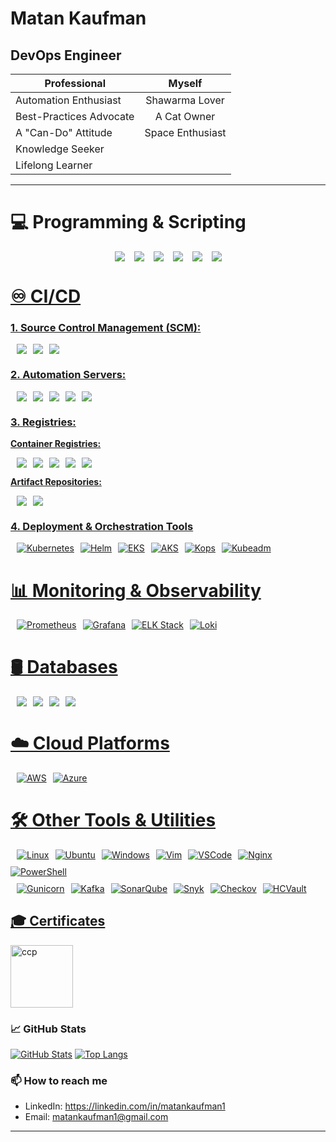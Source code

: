 # Matan Kaufman 
## **DevOps Engineer**

<div align="center">

|       **Professional**             |          **Myself**             |
|------------------------------------|:-------------------------------:|
| Automation Enthusiast              |     Shawarma Lover              |
| Best-Practices Advocate            |    A Cat Owner                  |
| A "Can-Do" Attitude                |    Space Enthusiast             |
| Knowledge Seeker                   |                                 |
| Lifelong Learner                   |                                 |

</div>

---

# 💻 Programming & Scripting  

<div style="display: flex; justify-content: center; align-items: center; flex-wrap: wrap; gap: 15px; text-align: center;"> 
    <a href="https://www.python.org" target="_blank" rel="noreferrer"> <img src="https://img.shields.io/badge/Python-3776AB?style=plastic&logo=python&logoColor=white"/>
    <a href="https://www.gnu.org/software/bash" target="_blank" rel="noreferrer">  <img src="https://img.shields.io/badge/Bash-4EAA25?style=plastic&logo=gnu-bash&logoColor=white"/>
    <a href="https://groovy-lang.org" target="_blank" rel="noreferrer"> <img src="https://img.shields.io/badge/Groovy-393939?style=plastic&logo=apache-groovy&logoColor=white"/>
    <a href="https://yaml.org" target="_blank" rel="noreferrer"> <img src="https://img.shields.io/badge/YAML-CB171E?style=plastic&logo=yaml&logoColor=white"/>
    <a href="https://www.mysql.com" target="_blank" rel="noreferrer"> <img src="https://img.shields.io/badge/SQL-336791?style=plastic&logo=postgresql&logoColor=white"/>
    <a href="https://html.spec.whatwg.org" target="_blank" rel="noreferrer"> <img src="https://img.shields.io/badge/HTML-E34F26?style=plastic&logo=html5&logoColor=white"/>
</div>

# ♾️ CI/CD  
### 1. Source Control Management (SCM):
<div style="display: flex; gap: 10px; align-items: center;">
    <a href="https://github.com/" target="_blank" rel="noreferrer"> <img src="https://img.shields.io/badge/GitHub-181717?style=plastic&logo=github&logoColor=white"/>
    <a href="https://about.gitlab.com/" target="_blank" rel="noreferrer"> <img src="https://img.shields.io/badge/GitLab-FCA121?style=plastic&logo=gitlab&logoColor=white"/> 
    <a href="https://azure.microsoft.com/en-us/products/devops/repos" target="_blank" rel="noreferrer"> <img src="https://img.shields.io/badge/Azure%20Repos-0078D7?style=plastic&logo=microsoft-azure&logoColor=white"/>
</div>

### **2. Automation Servers:**  
<div style="display: flex; gap: 10px; align-items: center;">
    <a href="https://www.jenkins.io/" target="_blank" rel="noreferrer"> <img src="https://img.shields.io/badge/Jenkins-eda044?style=plastic&logo=jenkins&logoColor=white"/>
    <a href="https://github.com/features/actions" target="_blank" rel="noreferrer"> <img src="https://img.shields.io/badge/GitHub%20Actions-0b3468F?style=plastic&logo=github-actions&logoColor=white"/>  
    <a href="https://circleci.com/" target="_blank" rel="noreferrer"> <img src="https://img.shields.io/badge/CircleCI-343434?style=plastic&logo=circleci&logoColor=white"/>
    <a href="https://azure.microsoft.com/en-us/products/devops/pipelines" target="_blank" rel="noreferrer"> <img src="https://img.shields.io/badge/Azure%20Pipelines-0078D7?style=plastic&logo=azure-                pipelines&logoColor=white"/>
    <a href="https://aws.amazon.com/codepipeline/" target="_blank" rel="noreferrer"> <img src="https://img.shields.io/badge/AWS%20CodePipeline-FF9900?style=plastic&logo=amazon-aws&logoColor=white"/>
</div>


### **3. Registries:**  
**Container Registries:**  
<div style="display: flex; gap: 10px; align-items: center;">
     <a href="https://hub.docker.com/" target="_blank" rel="noreferrer"> <img src="https://img.shields.io/badge/DockerHub-2496ED?style=plastic&logo=docker&logoColor=white/">
     <a href="https://aws.amazon.com/ecr/" target="_blank" rel="noreferrer"> <img src="https://img.shields.io/badge/ECR-FF9900?style=plastic&logo=amazon-aws&logoColor=white/">
     <a href="https://docs.gitlab.com/ee/user/packages/container_registry/" target="_blank" rel="noreferrer"> <img src="https://img.shields.io/badge/GitLab%20Registry-FCA121?style=plastic&logo=gitlab&logoColor=white/">
     <a href="https://docs.github.com/en/packages" target="_blank" rel="noreferrer"> <img src="https://img.shields.io/badge/GitHub%20Packages-2EA44F?style=plastic&logo=github&logoColor=white/">
     <a href="https://azure.microsoft.com/en-us/products/container-registry" target="_blank" rel="noreferrer"> <img src="https://img.shields.io/badge/Azure%20Container%20Registry-0078D7?style=plastic&logo=microsoft-azure&logoColor=white"/>
</div>

**Artifact Repositories:**  
<div style="display: flex; gap: 10px; align-items: center;">
    <a href="https://jfrog.com/" target="_blank" rel="noreferrer"> <img src="https://img.shields.io/badge/JFrog%20Artifactory-196c1c?style=plastic&logo=jfrog&logoColor=white"/>
    <a href="https://www.sonatype.com/" target="_blank" rel="noreferrer"> <img src="https://img.shields.io/badge/Nexus-343434?style=plastic&logo=sonatype&logoColor=white"/>
</div>

### **4. Deployment & Orchestration Tools**
<div style="display: flex; gap: 10px; align-items: center; flex-wrap: wrap;">
     <a href="https://kubernetes.io/" target="_blank" rel="noreferrer"> <img src="https://img.shields.io/badge/Kubernetes-326CE5?style=plastic&logo=kubernetes&logoColor=white" alt="Kubernetes"/> 
    <a href="https://helm.sh/" target="_blank" rel="noreferrer"> <img src="https://img.shields.io/badge/Helm-0F1689?style=plastic&logo=helm&logoColor=white" alt="Helm"/> 
    <a href="https://aws.amazon.com/eks/?p=pm&pd=eks&z=4" target="_blank" rel="noreferrer"> <img src="https://img.shields.io/badge/EKS-FF9900?style=plastic&logo=amazon-eks&logoColor=white" alt="EKS"/> 
    <a href="https://azure.microsoft.com/en-us/products/kubernetes-service" target="_blank" rel="noreferrer"> <img src="https://img.shields.io/badge/AKS-0078D7?style=plastic&logo=azure-kubernetes-service&logoColor=white" alt="AKS"/> 
    <a href="https://kops.sigs.k8s.io/" target="_blank" rel="noreferrer"> <img src="https://img.shields.io/badge/Kops-3E4EE3?style=plastic&logo=kubernetes&logoColor=white" alt="Kops"/> 
    <a href="https://kubernetes.io/docs/reference/setup-tools/kubeadm/" target="_blank" rel="noreferrer"> <img src="https://img.shields.io/badge/Kubeadm-326CE5?style=plastic&logo=kubernetes&logoColor=white" alt="Kubeadm"/> 
 </div>


# **📊 Monitoring & Observability**
<div style="display: flex; gap: 10px; align-items: center;">
  <a href="https://prometheus.io/" target="_blank" rel="noreferrer"> <img src="https://img.shields.io/badge/Prometheus-E6522C?style=plastic&logo=prometheus&logoColor=white" alt="Prometheus"/>
  <a href="https://grafana.com/" target="_blank" rel="noreferrer"> <img src="https://img.shields.io/badge/Grafana-F46800?style=plastic&logo=grafana&logoColor=white" alt="Grafana"/>
  <a href="https://www.elastic.co/elastic-stack" target="_blank" rel="noreferrer"> <img src="https://img.shields.io/badge/ELK%20Stack-005571?style=plastic&logo=elastic&logoColor=white" alt="ELK Stack"/>
  <a href="https://grafana.com/docs/loki/latest/get-started/overview/" target="_blank" rel="noreferrer"> <img src="https://img.shields.io/badge/Loki-0A3E98?style=plastic&logo=grafana&logoColor=white" alt="Loki"/>
</div>

# **🛢️ Databases**  
<div style="display: flex; gap: 10px; align-items: center;">
    <a href="https://www.mysql.com/" target="_blank" rel="noreferrer"> <img src="https://img.shields.io/badge/MySQL-040720?style=plastic&logo=mysql&logoColor=white"/>  
    <a href="https://www.mongodb.com/" target="_blank" rel="noreferrer"> <img src="https://img.shields.io/badge/MongoDB-47A248?style=plastic&logo=mongodb&logoColor=white"/>
    <a href="https://aws.amazon.com/dynamodb/**" target="_blank" rel="noreferrer"> <img src="https://img.shields.io/badge/DynamoDB-4053D6?style=plastic&logo=amazon-dynamodb&logoColor=white"/>  
    <a href="https://azure.microsoft.com/en-us/products/mysql" target="_blank" rel="noreferrer"> <img src="https://img.shields.io/badge/Azure%20SQL-0078D7?style=plastic&logo=microsoft-azure&logoColor=white"/>  
</div>

# **☁️ Cloud Platforms**  
<div style="display: flex; gap: 10px; align-items: center;">
    <a href="https://aws.amazon.com/" target="_blank" rel="noreferrer"> <img src="https://img.shields.io/badge/AWS-232F3E?style=plastic&logo=amazon-aws&logoColor=white" alt="AWS"/>
    <a href="https://azure.microsoft.com/en-us/" target="_blank" rel="noreferrer"> <img src="https://img.shields.io/badge/Azure-0078D7?style=plastic&logo=microsoft-azure&logoColor=white" alt="Azure"/>
</div>

# **🛠️ Other Tools & Utilities**
<div style="display: flex; gap: 10px; align-items: center; flex-wrap: wrap;"> 
    <a href="https://docs.kernel.org/" target="_blank" rel="noreferrer"> <img src="https://img.shields.io/badge/Linux-FCC624?style=plastic&logo=linux&logoColor=black" alt="Linux"/> 
    <a href="https://ubuntu.com/" target="_blank" rel="noreferrer"> <img src="https://img.shields.io/badge/Ubuntu-E95420?style=plastic&logo=ubuntu&logoColor=white" alt="Ubuntu"/> 
    <a href="https://www.microsoft.com/en-il/" target="_blank" rel="noreferrer"> <img src="https://img.shields.io/badge/Windows-0078D6?style=plastic&logo=windows&logoColor=white" alt="Windows"/> 
    <a href="https://www.vim.org/" target="_blank" rel="noreferrer"> <img src="https://img.shields.io/badge/Vim-019733?style=plastic&logo=vim&logoColor=white" alt="Vim"/>
    <a href="https://code.visualstudio.com/" target="_blank" rel="noreferrer"> <img src="https://img.shields.io/badge/VSCode-007ACC?style=plastic&logo=visual-studio-code&logoColor=white" alt="VSCode"/> 
    <a href="https://nginx.org/" target="_blank" rel="noreferrer"> <img src="https://img.shields.io/badge/Nginx-269539?style=plastic&logo=nginx&logoColor=white" alt="Nginx"/> 
    <a href="https://learn.microsoft.com/en-us/powershell/" target="_blank" rel="noreferrer"> <img src="https://img.shields.io/badge/PowerShell-728FCE?style=plastic&logo=PowerShell&logoColor=white" alt="PowerShell"/> 
 </div> 
 <div style="display: flex; gap: 10px; align-items: center; flex-wrap: wrap; margin-top: 10px;"> 
     <a href="https://gunicorn.org/" target="_blank" rel="noreferrer"> <img src="https://img.shields.io/badge/Gunicorn-499848?style=plastic&logo=gunicorn&logoColor=white" alt="Gunicorn"/>
     <a href="https://kafka.apache.org/" target="_blank" rel="noreferrer"> <img src="https://img.shields.io/badge/Kafka-231F20?style=plastic&logo=apache-kafka&logoColor=white" alt="Kafka"/> 
     <a href="https://www.sonarsource.com/" target="_blank" rel="noreferrer"> <img src="https://img.shields.io/badge/SonarQube-4E9BCD?style=plastic&logo=sonarqube&logoColor=white" alt="SonarQube"/> 
     <a href="https://snyk.io/" target="_blank" rel="noreferrer"> <img src="https://img.shields.io/badge/Snyk-4C4A73?style=plastic&logo=snyk&logoColor=white" alt="Snyk"/> 
     <a href="https://www.checkov.io/" target="_blank" rel="noreferrer"> <img src="https://img.shields.io/badge/Checkov-8051D6?style=plastic&logoColor=white" alt="Checkov"/> 
     <a href="https://www.hashicorp.com/en" target="_blank" rel="noreferrer"> <img src="https://img.shields.io/badge/HashiCorp%20Vault-000000?style=plastic&logo=vault&logoColor=white" alt="HCVault"/> 
 </div>
        
## 🎓 Certificates
<a href="https://www.credly.com/badges/7a1492e3-a1f0-40c0-84b7-28b3681ad5b3/public_url" target="_blank" rel="noreferrer"> <img src="https://d1.awsstatic.com/training-and-certification/certification-badges/AWS-Certified-Cloud-Practitioner_badge.634f8a21af2e0e956ed8905a72366146ba22b74c.png" alt="ccp" width="100" height="100"/> </a>


### 📈 GitHub Stats
[![GitHub Stats](https://github-readme-stats.vercel.app/api?username=matankaufman1&show_icons=true&theme=dracula)](https://github.com/matankaufman1/github-readme-stats)
[![Top Langs](https://github-readme-stats.vercel.app/api/top-langs/?username=matankaufman1&layout=donut&theme=dracula&langs_count=5)](https://github.com/matankaufman1/github-readme-stats)


### 📫 How to reach me
- LinkedIn: https://linkedin.com/in/matankaufman1
- Email: matankaufman1@gmail.com


---
